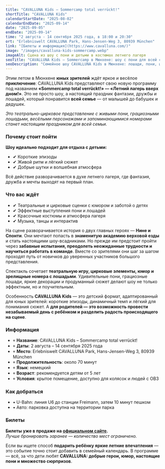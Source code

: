 ```yaml
---
title: "CAVALLUNA Kids – Sommercamp total verrückt!"
shortTitle: "CAVALLUNA Kids"
calendarStartDate: "2025-08-02"
calendarEndDate: "2025-09-14"
date: "2025-09-05"
endDate: "2025-09-14"
time: "2 августа - 14 сентября 2025 года, в 18:00 и 20:30"
ort: "Erlebniswelt CAVALLUNA Park, Hans-Jensen-Weg 3, 80939 München"
link: "[Билеты и информация](https://www.cavalluna.com/)"
image: "/images/cavalluna-kids-sommercamp.webp"
imageAlt: Сцена из шоу с пони и детьми в костюмах летнего лагеря
seoTitle: "CAVALLUNA Kids – Sommercamp в Мюнхене: шоу с пони для всей семьи"
seoDescription: "Семейное шоу CAVALLUNA Kids в Мюнхене: лошади, пони, цирк, музыка и летнее приключение. С 2 августа по 14 сентября 2025 года."
---
```


Этим летом в Мюнхене **юных зрителей** ждёт яркое и весёлое **приключение**: CAVALLUNA Kids представляют свою новую программу под названием **«Sommercamp total verrückt!» — «Летний лагерь вверх дном!»**. Это не просто шоу, а настоящий праздник фантазии, дружбы и лошадей, который понравится **всей семье** — от малышей до бабушек и дедушек.

_Это театрально-цирковое представление с живыми пони, грациозными лошадьми, весёлыми персонажами и запоминающимися номерами станет настоящим праздником для всей семьи._

### Почему стоит пойти

**Шоу идеально подходит для отдыха с детьми:**  
- ✔ Короткие эпизоды  
- ✔ Живой ритм и лёгкий сюжет  
- ✔ Добрые шутки и волшебная атмосфера  

Всё действие разворачивается в духе летнего лагеря, где фантазия, дружба и мечты выходят на первый план.

### Что вас ждёт

- ✔ Театральные и цирковые сценки с юмором и заботой о детях  
- ✔ Эффектные выступления пони и лошадей  
- ✔ Красочные костюмы и атмосфера лагеря  
- ✔ Музыка, танцы и интерактив  

На сцене разворачивается история о двух главных героях — **Нине и Спонти**. Они мечтают попасть в **знаменитую академию верховой езды** и стать настоящими шоу-всадниками. Но прежде им предстоит пройти через **забавные испытания, преодолеть неожиданные трудности и научиться работать в команде**. Вместе со зрителями они шаг за шагом проходят путь от новичков до уверенных участников большого представления.

Спектакль сочетает **театральную игру, цирковые элементы, юмор и зрелищные номера с лошадьми**. Удивительные пони, грациозные лошади, яркие декорации и продуманный сюжет делают шоу не только эффектным, но и поучительным.

Особенность **CAVALLUNA Kids** — это детский формат, адаптированный для юных зрителей: короткие эпизоды, динамичный темп и лёгкий для понимания сюжет. А **для родителей — это возможность провести незабываемый день с ребёнком и разделить радость происходящего на сцене**.

### Информация

- ⌖ **Название**: CAVALLUNA Kids – Sommercamp total verrückt!  
- ⌖ **Даты**: 2 августа – 14 сентября 2025 года  
- ⌖ **Место**: Erlebniswelt CAVALLUNA Park, Hans-Jensen-Weg 3, 80939 München  
- ⌖ **Продолжительность**: около 70 минут  
- ⌖ **Язык**: немецкий  
- ⌖ **Возраст**: рекомендуется детям от 5 лет  
- ⌖ **Условия**: крытое помещение, доступно для колясок и людей с ОВЗ  

### Как добраться

- • U-Bahn: линия U6 до станции Freimann, затем 10 минут пешком  
- • Авто: парковка доступна на территории парка  

### Билеты

**Билеты уже в продаже на [официальном сайте](https://www.cavalluna.com/).**  
_Лучше бронировать заранее — количество мест ограничено._  

Если вы ищете способ **подарить ребёнку яркие летние впечатления** — это событие точно стоит добавить в семейный календарь. В программе — всё, за что дети любят **CAVALLUNA: добрые герои, юмор, настоящие пони и множество сюрпризов**.

